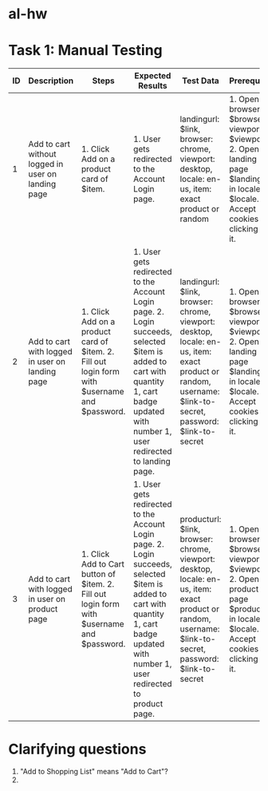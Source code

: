 # al-hw

# Task 1: Manual Testing

|ID| Description | Steps | Expected Results | Test Data  | Prerequisite |
| - | - | - | - | - | - |
| 1 | Add to cart without logged in user on landing page | 1. Click Add on a product card of $item. | 1. User gets redirected to the Account Login page. | landingurl: $link, browser: chrome, viewport: desktop, locale: en-us, item: exact product or random | 1. Open browser $browser in viewport $viewport. 2. Open landing page $landingurl in locale $locale. 3. Accept cookies by clicking Got it.
| 2 | Add to cart with logged in user on landing page |1. Click Add on a product card of $item. 2. Fill out login form with $username and $password. |1. User gets redirected to the Account Login page. 2. Login succeeds, selected $item is added to cart with quantity 1, cart badge updated with number 1, user redirected to landing page. |landingurl: $link, browser: chrome, viewport: desktop, locale: en-us, item: exact product or random, username: $link-to-secret, password: $link-to-secret |1. Open browser $browser in viewport $viewport. 2. Open landing page $landingurl in locale $locale. 3. Accept cookies by clicking Got it.
| 3 | Add to cart with logged in user on product page |1. Click Add to Cart button of $item. 2. Fill out login form with $username and $password.|1. User gets redirected to the Account Login page. 2. Login succeeds, selected $item is added to cart with quantity 1, cart badge updated with number 1, user redirected to product page.|producturl: $link, browser: chrome, viewport: desktop, locale: en-us, item: exact product or random, username: $link-to-secret, password: $link-to-secret |1. Open browser $browser in viewport $viewport. 2. Open product page $producturl in locale $locale. 3. Accept cookies by clicking Got it.

# Clarifying questions

1. "Add to Shopping List" means "Add to Cart"?
2. 
